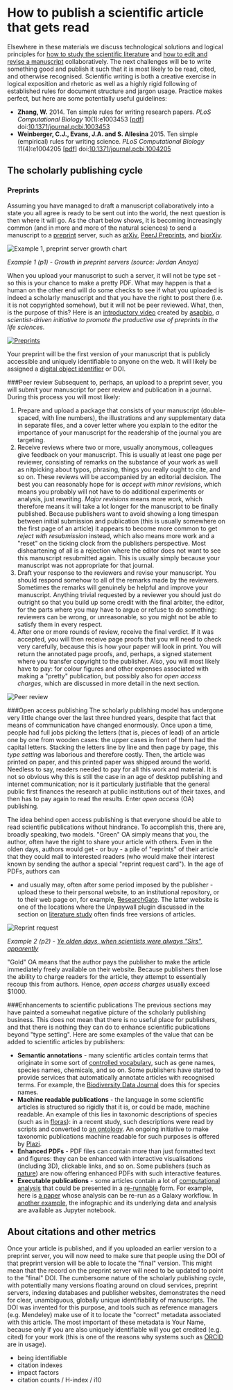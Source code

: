 How to publish a scientific article that gets read
==================================================
Elsewhere in these materials we discuss technological solutions and logical
principles for [how to study the scientific literature](../LITERATURE_STUDY) and 
[how to edit and revise a manuscript](../VERSIONING) collaboratively. The next
challenges will be to write something good and publish it such that it is most
likely to be read, cited, and otherwise recognised. Scientific writing is both
a creative exercise in logical exposition and rhetoric as well as a highly rigid
following of established rules for document structure and jargon usage. Practice
makes perfect, but here are some potentially useful guidelines:

- **Zhang, W.** 2014. Ten simple rules for writing research papers. 
  _PLoS Computational Biology_ 10(1):e1003453 
  [[pdf](writing_research_papers.pdf)]
  doi:[10.1371/journal.pcbi.1003453](http://doi.org/10.1371/journal.pcbi.1003453)
- **Weinberger, C.J., Evans, J.A. and S. Allesina** 2015. Ten simple (empirical)
  rules for writing science. _PLoS Computational Biology_ 11(4):e1004205
  [[pdf](writing_science.pdf)]
  doi:[10.1371/journal.pcbi.1004205](http://doi.org/10.1371/journal.pcbi.1004205)

The scholarly publishing cycle
------------------------------
### Preprints
Assuming you have managed to draft a manuscript collaboratively into a state you 
all agree is ready to be sent out into the world, the next question is then 
where it will go. As the chart below shows, it is becoming increasingly common 
(and in more and more of the natural sciences) to send a manuscript to a 
[preprint](https://en.wikipedia.org/wiki/Preprint) server, such as 
[arXiv](http://arxiv.org), [PeerJ Preprints](https://peerj.com/preprints/),
and [biorXiv](http://biorxiv.org). 

<a name="p1"></a>
![Example 1, preprint server growth chart](Preprint-Growth-in-Life-Sciences.jpg)

_Example 1 (p1) - Growth in preprint servers (source: Jordan Anaya)_

When you upload your manuscript to such a server, it will not be type set - so 
this is your chance to make a pretty PDF. What may happen is that a human on the 
other end will do some checks to see if what you uploaded is indeed a scholarly 
manuscript and that you have the right to post there (i.e. it is not
copyrighted somehow), but it will not be peer reviewed. What, then, is the
purpose of this? Here is an [introductory video](https://youtu.be/2zMgY8Dx9co)
created by [asapbio](http://asapbio.org/), _a scientist-driven initiative to 
promote the productive use of preprints in the life sciences._

[![Preprints](https://img.youtube.com/vi/2zMgY8Dx9co/0.jpg)](https://www.youtube.com/watch?v=2zMgY8Dx9co)

Your preprint will be the first version of your manuscript that is publicly 
accessible and uniquely identifiable to anyone on the web. It will likely be 
assigned a [digital object identifier](https://en.wikipedia.org/wiki/Digital_object_identifier) 
or DOI.

###Peer review
Subsequent to, perhaps, an upload to a preprint sever, you will submit your 
manuscript for peer review and publication in a journal. During this process you 
will most likely:

1. Prepare and upload a package that consists of your manuscript (double-spaced, 
   with line numbers), the illustrations and any supplementary data in separate 
   files, and a cover letter where you explain to the editor the importance of 
   your manuscript for the readership of the journal you are targeting.
2. Receive reviews where two or more, usually anonymous, colleagues give 
   feedback on your manuscript. This is usually at least one page per reviewer,
   consisting of remarks on the substance of your work as well as nitpicking
   about typos, phrasing, things you really ought to cite, and so on. These
   reviews will be accompanied by an editorial decision. The best you can 
   reasonably hope for is _accept with minor revisions_, which means you 
   probably will not have to do additional experiments or analysis, just 
   rewriting. _Major revisions_ means more work, which therefore means it will
   take a lot longer for the manuscript to be finally published. Because 
   publishers want to avoid showing a long timespan between initial submission 
   and publication (this is usually somewhere on the first page of an article) 
   it appears to become more common to get _reject with resubmission_
   instead, which also means more work and a "reset" on the ticking clock from
   the publishers perspective. Most disheartening of all is a rejection where
   the editor does not want to see this manuscript resubmitted again. This is
   usually simply because your manuscript was not appropriate for that journal.
3. Draft your response to the reviewers and revise your manuscript. You should
   respond somehow to all of the remarks made by the reviewers. Sometimes the
   remarks will genuinely be helpful and improve your manuscript. Anything 
   trivial requested by a reviewer you should just do outright so that you build 
   up some credit with the final arbiter, the editor, for the parts where you 
   may have to argue or refuse to do something: reviewers can be wrong, or 
   unreasonable, so you might not be able to satisfy them in every respect.
4. After one or more rounds of review, receive the final verdict. If it was 
   accepted, you will then receive page proofs that you will need to check very
   carefully, because this is how your paper will look in print. You will return
   the annotated page proofs, and, perhaps, a signed statement where you 
   transfer copyright to the publisher. Also, you will most likely have to pay:
   for colour figures and other expenses associated with making a "pretty" 
   publication, but possibly also for _open access charges_, which are discussed 
   in more detail in the next section.
   
<a name="p2"></a>
![Peer review](car_peer_review_comic_12.jpg)

###Open access publishing
The scholarly publishing model has undergone very little change over the last
three hundred years, despite that fact that means of communication have changed 
enormously. Once upon a time, people had full jobs picking the letters (that is,
pieces of lead) of an article one by one from wooden cases: the upper cases in 
front of them had the capital letters. Stacking the letters line by line and 
then page by page, this _type setting_ was laborious and therefore costly. Then,
the article was printed on paper, and this printed paper was shipped around the 
world. Needless to say, readers needed to pay for all this work and material. 
It is not so obvious why this is still the case in an age of desktop publishing 
and internet communication; nor is it particularly justifiable that the general 
public first finances the research at public institutions out of their taxes, 
and then has to pay again to read the results. Enter _open access_ (OA) 
publishing.

The idea behind open access publishing is that everyone should be able to read 
scientific publications without hindrance. To accomplish this, there are,
broadly speaking, two models. "Green" OA simply means that you, the author, 
often have the right to share your article with others. Even in the olden days,
authors would get - or buy - a pile of "reprints" of their article that they 
could mail to interested readers (who would make their interest known by sending 
the author a special "reprint request card"). In the age of PDFs, authors can
- and usually may, often after some period imposed by the publisher - upload 
these to their personal website, to an institutional repository, or to their web 
page on, for example, [ResearchGate](http://ResearchGate.org). The latter 
website is one of the locations where the Unpaywall plugin discussed in the 
section on [literature study](../LITERATURE_STUDY) often finds free versions of 
articles.

<a name="p3"></a>
![Reprint request](Sperber_reprint_request-350x257.jpg)

_Example 2 (p2) - [Ye olden days, when scientists were always "Sirs", apparently](https://cashp.columbian.gwu.edu/good-old-days)_

"Gold" OA means that the author pays the publisher to make the article 
immediately freely available on their website. Because publishers then lose
the ability to charge readers for the article, they attempt to essentially 
recoup this from authors. Hence, _open access charges_ usually exceed $1000.

###Enhancements to scientific publications
The previous sections may have painted a somewhat negative picture of the 
scholarly publishing business. This does not mean that there is no useful place 
for publishers, and that there is nothing they can do to enhance scientific
publications beyond "type setting". Here are some examples of the value that can
be added to scientific articles by publishers:

- **Semantic annotations** - many scientific articles contain terms that 
  originate in some sort of [controlled vocabulary](../SEMANTICS), such as gene 
  names, species names, chemicals, and so on. Some publishers have started to
  provide services that automatically annotate articles with recognised terms.
  For example, the [Biodiversity Data Journal](https://bdj.pensoft.net/) does
  this for species names.
- **Machine readable publications** - the language in some scientific articles 
  is structured so rigidly that it is, or could be made, machine readable. An
  example of this lies in taxonomic descriptions of species (such as in 
  [floras](https://en.wikipedia.org/wiki/Flora_(publication))): in a recent 
  study, such descriptions were read by scripts and converted to 
  [an ontology](http://doi.org/10.1186/s13326-016-0107-8). An ongoing initiative
  to make taxonomic publications machine readable for such purposes is 
  offered by [Plazi](http://plazi.org/resources/treatmentbank/goldengate-editor/).
- **Enhanced PDFs** - PDF files can contain more than just formatted text and
  figures: they can be enhanced with interactive visualisations (including 3D),
  clickable links, and so on. Some publishers (such as
  [nature](http://www.nature.com/news/announcement-nature-papers-enhanced-1.13125))
  are now offering enhanced PDFs with such interactive features.
- **Executable publications** - some articles contain a lot of 
  [computational analysis](../WORKFLOWS) that could be presented in a
  [re-runnable](../REPRODUCIBILITY) form. For example, here is 
  [a paper](http://doi.org/10.1101/gr.094508.109) whose analysis can be re-run
  as a Galaxy workflow. In [another example](http://doi.org/10.22541/au.149693987.70506124),
  the infographic and its underlying data and analysis are available as Jupyter
  notebook.

About citations and other metrics
---------------------------------
Once your article is published, and if you uploaded an earlier version to a 
preprint server, you will now need to make sure that people using the DOI of 
that preprint version will be able to locate the "final" version. This might 
mean that the record on the preprint server will need to be updated to point to
the "final" DOI. The cumbersome nature of the scholarly publishing cycle, with potentially 
many versions floating around on cloud services, preprint servers, indexing databases and
publisher websites, demonstrates the need for clear, unambiguous, globally unique 
identifiability of manuscripts. The DOI was invented for this purpose, and tools such as
reference managers (e.g. Mendeley) make use of it to locate the "correct" metadata associated
with this article. The most important of these metadata is Your Name, because only if you are
also uniquely identifiable will you get credited (e.g. cited) for your work (this is one of
the reasons why systems such as [ORCID](https://en.wikipedia.org/wiki/ORCID) are in usage).


- being identifiable
- citation indexes
- impact factors
- citation counts / H-index / i10
